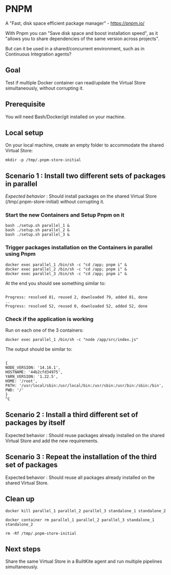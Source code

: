 # PNPM

A "Fast, disk space efficient package manager" - https://pnpm.io/

With Pnpm you can "Save disk space and boost installation speed", as it "allows you to share dependencies of the same version across projects".

But can it be used in a shared/concurrent environment, such as in Continuous Integration agents?

## Goal

Test if multiple Docker container can read/update the Virtual Store simultaneously, without corrupting it.

## Prerequisite

You will need Bash/Docker/git installed on your machine.

## Local setup

On your local machine, create an empty folder to accommodate the shared Virtual Store:

`mkdir -p /tmp/.pnpm-store-initial`

## Scenario 1 : Install two different sets of packages in parallel

_Expected behavior_ : Should install packages on the shared Virtual Store (/tmp/.pnpm-store-initial) without corrupting it.

### Start the new Containers and Setup Pnpm on it

```
bash ./setup.sh parallel_1 &
bash ./setup.sh parallel_2 &
bash ./setup.sh parallel_3 &

```

### Trigger packages installation on the Containers in parallel using Pnpm

```
docker exec parallel_1 /bin/sh -c "cd /app; pnpm i" &
docker exec parallel_2 /bin/sh -c "cd /app; pnpm i" &
docker exec parallel_3 /bin/sh -c "cd /app; pnpm i" &

```

At the end you should see something similar to:

```

Progress: resolved 81, reused 2, downloaded 79, added 81, done
..
Progress: resolved 52, reused 0, downloaded 52, added 52, done

```

### Check if the application is working

Run on each one of the 3 containers:

`docker exec parallel_1 /bin/sh -c "node /app/src/index.js"`

The output should be similar to:

```

{
NODE_VERSION: '14.16.1',
HOSTNAME: '44b2cfd34975',
YARN_VERSION: '1.22.5',
HOME: '/root',
PATH: '/usr/local/sbin:/usr/local/bin:/usr/sbin:/usr/bin:/sbin:/bin',
PWD: '/'
}
^C

```

## Scenario 2 : Install a third different set of packages by itself

Expected behavior : Should reuse packages already installed on the shared Virtual Store and add the new requirements.

## Scenario 3 : Repeat the installation of the third set of packages

Expected behavior : Should reuse all packages already installed on the shared Virtual Store.

## Clean up

`docker kill parallel_1 parallel_2 parallel_3 standalone_1 standalone_2`

`docker container rm parallel_1 parallel_2 parallel_3 standalone_1 standalone_2`

`rm -Rf /tmp/.pnpm-store-initial`

## Next steps

Share the same Virtual Store in a BuiltKite agent and run multiple pipelines simultaneously.
